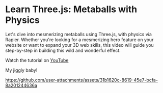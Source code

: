 # Learn Three.js: Metaballs with Physics

Let's dive into mesmerizing metaballs using Three.js, with physics via Rapier. Whether you're looking for a mesmerizing hero feature on your website or want to expand your 3D web skills, this video will guide you step-by-step in building this wild and wonderful effect​.

Watch the tutorial on [YouTube](https://youtu.be/jPbOKwXqdn8)

My jiggly baby!

https://github.com/user-attachments/assets/31b1620c-8619-45e7-bcfa-8a201244636a

